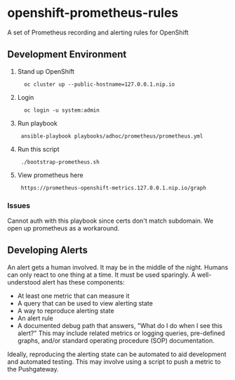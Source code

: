 # openshift-prometheus-rules
A set of Prometheus recording and alerting rules for OpenShift

## Development Environment

1. Stand up OpenShift

         oc cluster up --public-hostname=127.0.0.1.nip.io
1. Login

         oc login -u system:admin
1. Run playbook

        ansible-playbook playbooks/adhoc/prometheus/prometheus.yml 
1. Run this script

        ./bootstrap-prometheus.sh
1. View prometheus here

        https://prometheus-openshift-metrics.127.0.0.1.nip.io/graph

### Issues

Cannot auth with this playbook since certs don't match subdomain. We open up prometheus as a workaround.

## Developing Alerts

An alert gets a human involved. It may be in the middle of the night. Humans can only react to one thing at a time. It must be used sparingly. A well-understood alert has these components:

- At least one metric that can measure it
- A query that can be used to view alerting state
- A way to reproduce alerting state
- An alert rule
- A documented debug path that answers, "What do I do when I see this alert?" This may include related metrics or logging queries, pre-defined graphs, and/or standard operating procedure (SOP) documentation.

Ideally, reproducing the alerting state can be automated to aid development and automated testing. This may involve using a script to push a metric to the Pushgateway.

